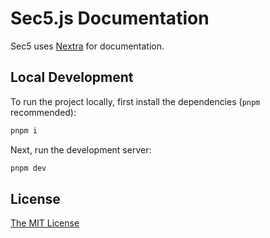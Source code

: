 # Sec5.js Documentation

Sec5 uses [Nextra](https://nextra.site) for documentation.

## Local Development
To run the project locally, first install the dependencies (`pnpm` recommended):
```bash
pnpm i
```

Next, run the development server:
```bash
pnpm dev
```

## License
[The MIT License](https://github.com/kadir62/sec5/blob/master/LICENSE)
